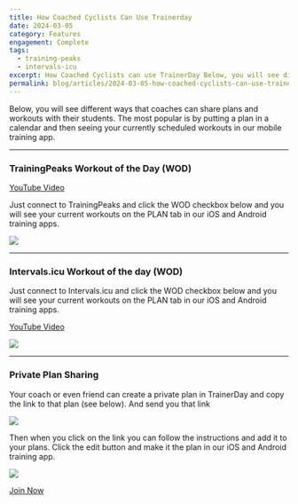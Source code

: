 ```yaml
---
title: How Coached Cyclists Can Use Trainerday
date: 2024-03-05
category: Features
engagement: Complete
tags:
  - training-peaks
  - intervals-icu
excerpt: How Coached Cyclists can use TrainerDay Below, you will see different ways that coaches can share plans and workouts with their students. The most...
permalink: blog/articles/2024-03-05-how-coached-cyclists-can-use-trainerday-db5acb79e3ab
---
```

Below, you will see different ways that coaches can share plans and workouts with their students. The most popular is by putting a plan in a calendar and then seeing your currently scheduled workouts in our mobile training app.

* * *

### TrainingPeaks Workout of the Day (WOD)

[YouTube Video](https://www.youtube.com/watch?v=o37wwU07xtM)

Just connect to TrainingPeaks and click the WOD checkbox below and you will see your current workouts on the PLAN tab in our iOS and Android training apps.

![](https://shared-web.s3.amazonaws.com/blog/images/2024-03-05_ElZpolcyth6KoM.jpg)

* * *

### Intervals.icu Workout of the day (WOD)

Just connect to Intervals.icu and click the WOD checkbox below and you will see your current workouts on the PLAN tab in our iOS and Android training apps.

[YouTube Video](https://www.youtube.com/watch?v=2yxHNLaO2RA)

![](https://shared-web.s3.amazonaws.com/blog/images/2024-03-0U1H-eCHwiqxOEPEE.jpg)

* * *

### Private Plan Sharing

Your coach or even friend can create a private plan in TrainerDay and copy the link to that plan (see below). And send you that link

![](https://shared-web.s3.amazonaws.com/blog/images/2024-03-0RCzJRRhdXkPYXl9e.jpg)

Then when you click on the link you can follow the instructions and add it to your plans. Click the edit button and make it the plan in our iOS and Android training app.

![](https://shared-web.s3.amazonaws.com/blog/images/2024-03-0bn_AYn85_Vyrs6Z1.jpg)

[Join Now](https://trainerday.com/register/)
